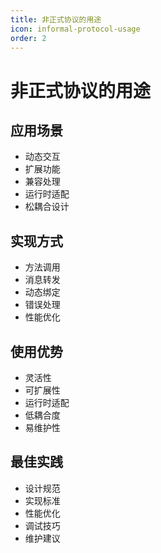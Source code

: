 ```yaml
---
title: 非正式协议的用途
icon: informal-protocol-usage
order: 2
---
```


# 非正式协议的用途

## 应用场景
- 动态交互
- 扩展功能
- 兼容处理
- 运行时适配
- 松耦合设计

## 实现方式
- 方法调用
- 消息转发
- 动态绑定
- 错误处理
- 性能优化

## 使用优势
- 灵活性
- 可扩展性
- 运行时适配
- 低耦合度
- 易维护性

## 最佳实践
- 设计规范
- 实现标准
- 性能优化
- 调试技巧
- 维护建议
